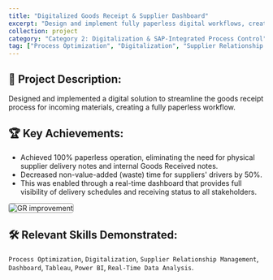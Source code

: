 ```yaml
---
title: "Digitalized Goods Receipt & Supplier Dashboard"
excerpt: "Design and implement fully paperless digital workflows, creating real-time dashboards that provide end-to-end visibility and deliver significant time and resource savings for both internal teams and external partners."
collection: project
category: "Category 2: Digitalization & SAP-Integrated Process Control"
tag: ["Process Optimization", "Digitalization", "Supplier Relationship Management", "Dashboard", "Tableau", "Power BI", "Real-Time Data Analysis"]
---
```


## 📄 Project Description: 
Designed and implemented a digital solution to streamline the goods receipt process for incoming materials, creating a fully paperless workflow.

## 🏆 Key Achievements: 
- Achieved 100% paperless operation, eliminating the need for physical supplier delivery notes and internal Goods Received notes.
- Decreased non-value-added (waste) time for suppliers' drivers by 50%.
- This was enabled through a real-time dashboard that provides full visibility of delivery schedules and receiving status to all stakeholders.

<img src="https://yen010390.github.io/images/GR.png" alt="GR improvement" style="max-width: 100%; border: 1px solid #999; border-radius: 4px;">

## 🛠️ Relevant Skills Demonstrated: 
`Process Optimization`, `Digitalization`, `Supplier Relationship Management`, `Dashboard`, `Tableau`, `Power BI`, `Real-Time Data Analysis`.

